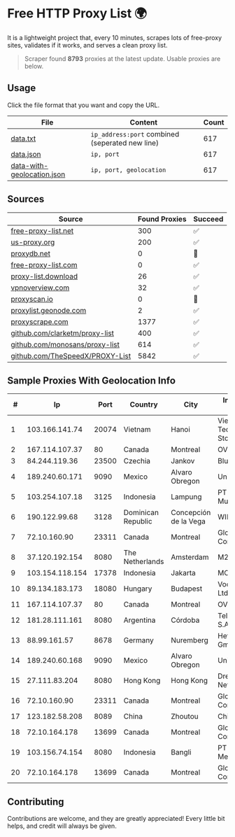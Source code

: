 
# Free HTTP Proxy List 🌍

It is a lightweight project that, every 10 minutes, scrapes lots of free-proxy sites, validates if it works, and serves a clean proxy list.


> Scraper found **8793** proxies at the latest update. Usable proxies are below.

## Usage

Click the file format that you want and copy the URL.


|File|Content|Count|
|----|-------|-----|
|[data.txt](https://raw.githubusercontent.com/themiralay/Proxy-List-World/master/data.txt)|`ip_address:port` combined (seperated new line)|617|
|[data.json](https://raw.githubusercontent.com/themiralay/Proxy-List-World/master/data.json)|`ip, port`|617|
|[data-with-geolocation.json](https://raw.githubusercontent.com/themiralay/Proxy-List-World/master/data-with-geolocation.json)|`ip, port, geolocation`|617|

## Sources

|Source|Found Proxies|Succeed|
|------|-------------|-------|
|[free-proxy-list.net](https://free-proxy-list.net)|300|✅|
|[us-proxy.org](https://www.us-proxy.org)|200|✅|
|[proxydb.net](http://proxydb.net)|0|🚫|
|[free-proxy-list.com](https://free-proxy-list.com/?page=&port=&type%5B%5D=http&type%5B%5D=https&up_time=0&search=Search)|0|✅|
|[proxy-list.download](https://www.proxy-list.download/HTTP)|26|✅|
|[vpnoverview.com](https://vpnoverview.com/privacy/anonymous-browsing/free-proxy-servers)|32|✅|
|[proxyscan.io](https://www.proxyscan.io)|0|🚫|
|[proxylist.geonode.com](https://proxylist.geonode.com/api/proxy-list?limit=300&page=1&sort_by=lastChecked&sort_type=desc&protocols=http,https)|2|✅|
|[proxyscrape.com](https://api.proxyscrape.com/v2/?request=displayproxies&protocol=http&timeout=10000&country=all&ssl=all&anonymity=all)|1377|✅|
|[github.com/clarketm/proxy-list](https://raw.githubusercontent.com/clarketm/proxy-list/master/proxy-list-raw.txt)|400|✅|
|[github.com/monosans/proxy-list](https://raw.githubusercontent.com/monosans/proxy-list/main/proxies/http.txt)|614|✅|
|[github.com/TheSpeedX/PROXY-List](https://raw.githubusercontent.com/TheSpeedX/PROXY-List/master/http.txt)|5842|✅|


## Sample Proxies With Geolocation Info

|#|Ip|Port|Country|City|Internet Service Provider|
|-|--|----|-------|----|-------------------------|
|1|103.166.141.74|20074|Vietnam|Hanoi|Viet NAM Cloud Technology Joint Stock Company|
|2|167.114.107.37|80|Canada|Montreal|OVH SAS|
|3|84.244.119.36|23500|Czechia|Jankov|BlueTone-CRa|
|4|189.240.60.171|9090|Mexico|Alvaro Obregon|Uninet S.A. de C.V.|
|5|103.254.107.18|3125|Indonesia|Lampung|PT Giga Patra Multimedia|
|6|190.122.99.68|3128|Dominican Republic|Concepción de la Vega|WIND Telecom S.A|
|7|72.10.160.90|23311|Canada|Montreal|GloboTech Communications|
|8|37.120.192.154|8080|The Netherlands|Amsterdam|M247 Europe SRL|
|9|103.154.118.154|17378|Indonesia|Jakarta|MORATELINDONAP|
|10|89.134.183.173|18080|Hungary|Budapest|Vodafone Hungary Ltd.|
|11|167.114.107.37|80|Canada|Montreal|OVH SAS|
|12|181.28.111.161|8080|Argentina|Córdoba|Telecom Argentina S.A|
|13|88.99.161.57|8678|Germany|Nuremberg|Hetzner Online GmbH|
|14|189.240.60.168|9090|Mexico|Alvaro Obregon|Uninet S.A. de C.V.|
|15|27.111.83.204|8080|Hong Kong|Hong Kong|Dreamscape Networks PTY LTD|
|16|72.10.160.90|23311|Canada|Montreal|GloboTech Communications|
|17|123.182.58.208|8089|China|Zhoutou|China Telecom|
|18|72.10.164.178|13699|Canada|Montreal|GloboTech Communications|
|19|103.156.74.154|8080|Indonesia|Bangli|PT Trika Global Media|
|20|72.10.164.178|13699|Canada|Montreal|GloboTech Communications|



## Contributing

Contributions are welcome, and they are greatly appreciated! Every
little bit helps, and credit will always be given.

